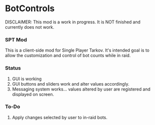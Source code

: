 # BotControls

DISCLAIMER: This mod is a work in progress. It is NOT finished and currently does not work.

### SPT Mod
This is a client-side mod for Single Player Tarkov.
It's intended goal is to allow the customization and control of bot counts while in raid.


### Status
1. GUI is working
2. GUI buttons and sliders work and alter values accordingly.
3. Messaging system works... values altered by user are registered and displayed on screen.


### To-Do
1. Apply changes selected by user to in-raid bots.
